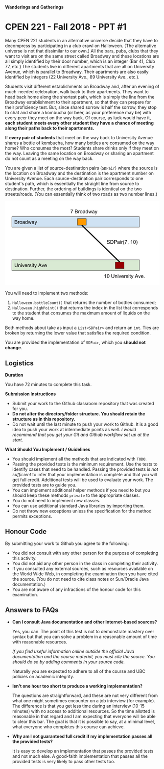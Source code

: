 **Wanderings and Gatherings**
# CPEN 221 - Fall 2018 - PPT #1

Many CPEN 221 students in an alternative universe decide that they have to decompress by participating in a club crawl on Halloween. (The alternative universe is not that dissimilar to our own.) All the bars, pubs, clubs that they want to visit are on the same street called Broadway and these locations are all simply identified by their door number, which is an integer (Bar 41, Club 77, etc.) The students live in different apartments that are all on University Avenue, which is parallel to Broadway. Their apartments are also easily identified by integers (22 University Ave., 89 University Ave., etc.).

Students visit different establishments on Broadway and, after an evening of much-needed celebration, walk back to their apartments. They want to head back home along the shortest path, which is simply the line from the Broadway establishment to their apartment, so that they can prepare for their proficiency test. But, since shared sorrow is half the sorrow, they stop to chat and share a kombucha (or beer, as your preference may be) with every peer they meet on the way back. Of course, as luck would have it, **each student meets every other student they have a chance of meeting along their paths back to their apartments.**

If **every pair of students** that meet on the way back to University Avenue shares a bottle of kombucha, how many bottles are consumed on the way home? Who consumes the most? Students share drinks only if they meet on the way. Leaving the same location on Broadway or sharing an apartment do not count as a meeting on the way back.

You are given a list of source-destination pairs (`SDPair`) where the source is the location on Broadway and the destination is the apartment number on University Avenue. Each source-destination pair corresponds to one student's path, which is essentially the straight line from source to destination. Further, the ordering of buildings is identical on the two streets/roads. (You can essentially think of two roads as two number lines.)

![An `SDPair`](img/ppt1.png)

You will need to implement two methods: 
1. `Halloween.bottleCount()` that returns the number of bottles consumed;
2. `Halloween.highPoint()` that returns the index in the list that corresponds to the student that consumes the maximum amount of liquids on the way home.

Both methods about take as input a `List<SDPair>` and return an `int`. Ties are broken by returning the lower value that satisfies the required condition.

You are provided the implementation of `SDPair`, which you **should not change**.

## Logistics

**Duration**

You have 72 minutes to complete this task.

**Submission Instructions**

+ Submit your work to the Github classroom repository that was created for you.
+ **Do not alter the directory/folder structure. You should retain the structure as in this repository.**
+ Do not wait until the last minute to push your work to Github. It is a good idea to push your work at intermediate points as well. _I would recommend that you get your Git and Github workflow set up at the start._

**What Should You Implement / Guidelines**

+ You should implement all the methods that are indicated with `TODO`.
+ Passing the provided tests is the minimum requirement. Use the tests to identify cases that need to be handled. Passing the provided tests is *not sufficient* to infer that your implementation is complete and that you will get full credit. Additional tests will be used to evaluate your work. The provided tests are to guide you.
+ You can implement additional helper methods if you need to but you should keep these methods `private` to the appropriate classes.
+ You do not need to implement new classes.
+ You can use additional standard Java libraries by importing them.
+ Do not throw new exceptions unless the specification for the method permits exceptions.


## Honour Code

By submitting your work to Github you agree to the following:

+ You did not consult with any other person for the purpose of completing this activity.
+ You did not aid any other person in the class in completing their activity.
+ If you consulted any external sources, such as resources available on the World Wide Web, in completing the examination then you have cited the source. (You do not need to cite class notes or Sun/Oracle Java documentation.)
+ You are not aware of any infractions of the honour code for this examination.

## Answers to FAQs

* **Can I consult Java documentation and other Internet-based sources?**

    Yes, you can. The point of this test is not to demonstrate mastery over syntax but that you can solve a problem in a    reasonable amount of time with reasonable resources.

    *If you find useful information online outside the official Java documentation and the course material, you must cite the source. You should do so by adding comments in your source code.*

    Naturally you are expected to adhere to all of the course and UBC policies on academic integrity.

* **Isn't one hour too short to produce a working implementation?**

    The questions are straightforward, and these are not very different from what one might sometimes encounter on a job interview (for example). The difference is that you get less time during an interview (10-15 minutes) with no access to additional resources. So the time allotted is reasonable in that regard and I am expecting that everyone will be able to clear this bar. The goal is that it is possible to say, at a minimal level, what everyone who completes this course can achieve.

* **Why am I not guaranteed full credit if my implementation passes all the provided tests?**

    It is easy to develop an implementation that passes the provided tests and not much else. A good-faith implementation that passes all the provided tests is very likely to pass other tests too.
